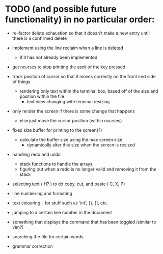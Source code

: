 # TODO (and possible future functionality) in no particular order: 

* re-factor delete exhaustion so that it doesn't make a new entry until
  there is a confirmed delete

* implement using the line reclaim when a line is deleted 
    * if it has not already been implemented

* get ncurses to stop printing the ascii of the key pressed 

* track position of cursor so that it moves correctly on the front end side of things 
    * rendering only text within the terminal box, based off of the size and position within the file
        * text view changing with terminal resizing
* only render the screen if there is some change that happens
    * else just move the cursor position (within ncurses)

* fixed size buffer for printing to the screen(?)
    * calculate the buffer size using the max screen size 
        * dynamically alter this size when the screen is resized

* handling redo and undo 
    * stack functions to handle the arrays
    * figuring out when a redo is no longer valid and removing it from the stack 

* selecting text ( H? ) to do copy, cut, and paste ( C, X, P)

* line numbering and formating 
* text colouring - for stuff such as 'int', {}, [], etc.
* jumping to a certain line number in the document

* something that displays the command that has been toggled (similar to vim?)

* searching the file for certain words

* grammar correction 
